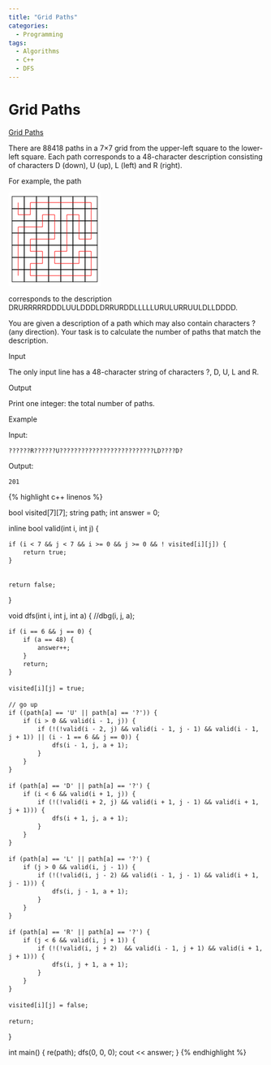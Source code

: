 ```yaml
---
title: "Grid Paths"
categories:
  - Programming
tags:
  - Algorithms
  - C++
  - DFS
---
```


# Grid Paths  

[Grid Paths](https://cses.fi/problemset/task/1625/)  

There are 88418 paths in a 7×7 grid from the upper-left square to the lower-left square. Each path corresponds to a 48-character description consisting of characters D (down), U (up), L (left) and R (right).  

For example, the path  

![](/assets/images/gridpath.png)  

corresponds to the description DRURRRRRDDDLUULDDDLDRRURDDLLLLLURULURRUULDLLDDDD.   

You are given a description of a path which may also contain characters ? (any direction). Your task is to calculate the number of paths that match the description.  

Input  

The only input line has a 48-character string of characters ?, D, U, L and R.  

Output  

Print one integer: the total number of paths.  

Example  

Input:  
```
??????R??????U??????????????????????????LD????D?
```
Output:  
```
201
```


{% highlight c++ linenos %}

bool visited[7][7];
string path;
int answer = 0;

inline bool valid(int i, int j) {

    if (i < 7 && j < 7 && i >= 0 && j >= 0 && ! visited[i][j]) {
        return true;
    }


    return false;
}

void dfs(int i, int j, int a) {
    //dbg(i, j, a);

    if (i == 6 && j == 0) {
        if (a == 48) {
            answer++;
        }
        return;
    }

    visited[i][j] = true;

    // go up
    if ((path[a] == 'U' || path[a] == '?')) {
        if (i > 0 && valid(i - 1, j)) {
            if (!(!valid(i - 2, j) && valid(i - 1, j - 1) && valid(i - 1, j + 1)) || (i - 1 == 6 && j == 0)) {
                dfs(i - 1, j, a + 1);
            }
        }
    }

    if (path[a] == 'D' || path[a] == '?') {
        if (i < 6 && valid(i + 1, j)) {
            if (!(!valid(i + 2, j) && valid(i + 1, j - 1) && valid(i + 1, j + 1))) {
                dfs(i + 1, j, a + 1);
            }
        }
    }

    if (path[a] == 'L' || path[a] == '?') {
        if (j > 0 && valid(i, j - 1)) {
            if (!(!valid(i, j - 2) && valid(i - 1, j - 1) && valid(i + 1, j - 1))) {
                dfs(i, j - 1, a + 1);
            }
        }
    }

    if (path[a] == 'R' || path[a] == '?') {
        if (j < 6 && valid(i, j + 1)) {
            if (!(!valid(i, j + 2)  && valid(i - 1, j + 1) && valid(i + 1, j + 1))) {
                dfs(i, j + 1, a + 1);
            }
        }
    }

    visited[i][j] = false;

    return;
}

int main() {
    re(path);
    dfs(0, 0, 0);
    cout << answer;
}
{% endhighlight %}
